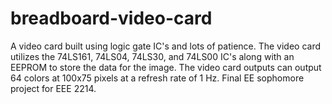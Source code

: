 # breadboard-video-card
A video card built using logic gate IC's and lots of patience. The video card utilizes the 74LS161, 74LS04, 74LS30, and 74LS00 IC's along with an EEPROM to store the data for the image. The video card outputs can output 64 colors at 100x75 pixels at a refresh rate of 1 Hz. Final EE sophomore project for EEE 2214.
